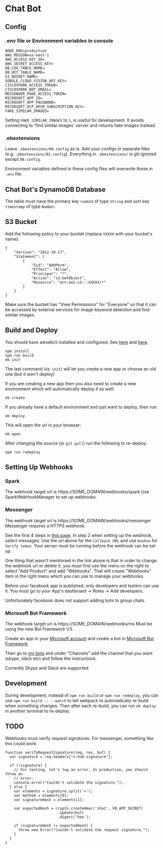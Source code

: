 # Chat Bot
## Config
### .env file or Environment variables in console
```
NODE_ENV=production
AWS_REGION=us-east-1
AWS_ACCESS_KEY_ID=
AWS_SECRET_ACCESS_KEY=
DB_LOG_TABLE_NAME=
DB_WIT_TABLE_NAME=
S3_BUCKET_NAME=
GOOGLE_CLOUD_VISION_API_KEY=
CISCOSPARK_ACCESS_TOKEN=
CISCOSPARK_BOT_EMAIL=
MESSENGER_PAGE_ACCESS_TOKEN=
MICROSOFT_APP_ID=
MICROSOFT_APP_PASSWORD=
MICROSOFT_OCP_APIM_SUBSCRIPTION_KEY=
FAKE_SIMILAR_IMAGES=
```

Setting `FAKE_SIMILAR_IMAGES` to `1`, is useful for development. It avoids connecting to 'find similar images' server and returns fake images instead.

### .ebextensions
Leave `.ebextensions/00.config` as is. Add your configs in separate files (e.g. `.ebextensions/01.config`). Everything in `.ebextensions/` is git-ignored except `00.config`.

Environment variables defined in these config files will overwrite those in `.env` file.

## Chat Bot's DynamoDB Database
The table must have the primary key `roomId` of type `String` and sort key `timestamp` of type `Number`.

## S3 Bucket
Add the following policy to your bucket (replace `XXXXX` with your bucket's name):
```
{
	"Version": "2012-10-17",
	"Statement": [
		{
			"Sid": "AddPerm",
			"Effect": "Allow",
			"Principal": "*",
			"Action": "s3:GetObject",
			"Resource": "arn:aws:s3:::XXXXX/*"
		}
	]
}
```
Make sure the bucket has "View Permissions" for "Everyone" so that it can be accessed by external services for image keyword detection and find similar images.

## Build and Deploy
You should have awsebcli installed and configured. See [here](http://docs.aws.amazon.com/elasticbeanstalk/latest/dg/eb-cli3-install.html) and [here](http://docs.aws.amazon.com/elasticbeanstalk/latest/dg/eb-cli3-configuration.html?shortFooter=true).
```
npm install
npm run build
eb init
```

The last command (`eb init`) will let you create a new app or choose an old one (but it won't deploy)

If you are creating a new app then you also need to create a new environment which will automatically deploy it as well:
```
eb create
```

If you already have a default environment and just want to deploy, then run:
```
eb deploy
```

This will open the url in your browser:
```
eb open
```

After changing the source (or `git pull`) run the following to re-deploy:
```
npm run redeploy
```

## Setting Up Webhooks
### Spark
The webhook target url is https://SOME_DOMAIN/webhooks/spark
Use SparkWebHookManager to set up webhooks.

### Messenger
The webhook target url is https://SOME_DOMAIN/webhooks/messenger
Messenger requires a HTTPS webhook.

See the first 4 steps in [this page](https://developers.facebook.com/docs/messenger-platform/quickstart). In step 2 when setting up the webhook, select messages. Use the url above for the `Callback URL` and use `boohoo` for `Verify token`. Your server must be running before the webhook can be set up.

One thing that wasn't mentioned in the link above is that in order to change the webhook url or delete it, you must first use the menu on the right to select "Add Product" and add "Webhooks". That will create "Webhooks" item in the right menu which you can use to manage your webhooks.

Before your facebook app is published, only developers and testers can use it. You must go to your App's dashboard -> Roles -> Add developers.

Unfortunately facebook does not support adding bots to group chats.

### Microsoft Bot Framework
The webhook target url is https://SOME_DOMAIN/webhooks/ms
Must be using the new Bot Framework V3.

Create an app in your [Microsoft account](https://apps.dev.microsoft.com) and create a bot in [Microsoft Bot Framework](https://dev.botframework.com/bots?id=botframework)

Then go to [my bots](https://dev.botframework.com/bots?id=botframework) and under "Channels" add the channel that you want (skype, slack etc) and follow the instructions.

Currently Skype and Slack are supported.

## Development
During development, instead of `npm run build` or `npm run redeploy`, you can use `npm run build -- --watch` to tell webpack to automatically re-build when something changes. Then after each re-build, you can run `eb deploy` in another terminal to re-deploy.

## TODO
Webhooks must verify request signatures. For messenger, something like this could work:
```
function verifyRequestSignature(req, res, buf) {
  var signature = req.headers["x-hub-signature"];

  if (!signature) {
    // For testing, let's log an error. In production, you should throw an
    // error.
    console.error("Couldn't validate the signature.");
  } else {
    var elements = signature.split('=');
    var method = elements[0];
    var signatureHash = elements[1];

    var expectedHash = crypto.createHmac('sha1', FB_APP_SECRET)
                        .update(buf)
                        .digest('hex');

    if (signatureHash != expectedHash) {
      throw new Error("Couldn't validate the request signature.");
    }
  }
}

```
